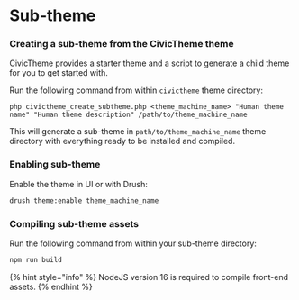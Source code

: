 # Sub-theme

### Creating a sub-theme from the CivicTheme theme

CivicTheme provides a starter theme and a script to generate a child theme for you to get started with.

Run the following command from within `civictheme` theme directory:

```shell
php civictheme_create_subtheme.php <theme_machine_name> "Human theme name" "Human theme description" /path/to/theme_machine_name
```

This will generate a sub-theme in `path/to/theme_machine_name` theme directory with everything ready to be installed and compiled.

### Enabling sub-theme

Enable the theme in UI or with Drush:

```sh
drush theme:enable theme_machine_name
```

### Compiling sub-theme assets

Run the following command from within your sub-theme directory:

```sh
npm run build
```

{% hint style="info" %}
NodeJS version 16 is required to compile front-end assets.
{% endhint %}
